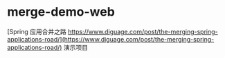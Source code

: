 # merge-demo-web
[Spring 应用合并之路 https://www.diguage.com/post/the-merging-spring-applications-road/](https://www.diguage.com/post/the-merging-spring-applications-road/) 演示项目
